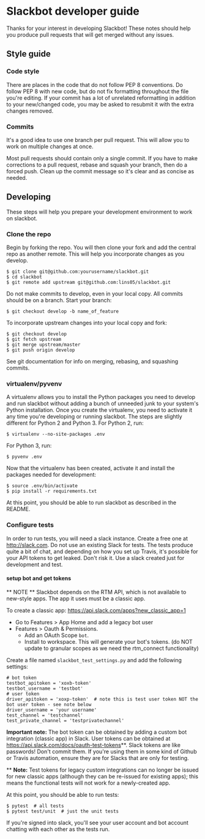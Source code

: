 # Slackbot developer guide

Thanks for your interest in developing Slackbot! These notes should help you produce pull requests that will get merged without any issues.

## Style guide

### Code style

There are places in the code that do not follow PEP 8 conventions. Do follow PEP 8 with new code, but do not fix formatting throughout the file you're editing. If your commit has a lot of unrelated reformatting in addition to your new/changed code, you may be asked to resubmit it with the extra changes removed.

### Commits

It's a good idea to use one branch per pull request. This will allow you to work on multiple changes at once.

Most pull requests should contain only a single commit. If you have to make corrections to a pull request, rebase and squash your branch, then do a forced push. Clean up the commit message so it's clear and as concise as needed.

## Developing

These steps will help you prepare your development environment to work on slackbot.

### Clone the repo

Begin by forking the repo. You will then clone your fork and add the central repo as another remote. This will help you incorporate changes as you develop.

```
$ git clone git@github.com:yourusername/slackbot.git
$ cd slackbot
$ git remote add upstream git@github.com:lins05/slackbot.git
```

Do not make commits to develop, even in your local copy. All commits should be on a branch. Start your branch:

```
$ git checkout develop -b name_of_feature
```

To incorporate upstream changes into your local copy and fork:

```
$ git checkout develop
$ git fetch upstream
$ git merge upstream/master
$ git push origin develop
```

See git documentation for info on merging, rebasing, and squashing commits.

### virtualenv/pyvenv

A virtualenv allows you to install the Python packages you need to develop and run slackbot without adding a bunch of unneeded junk to your system's Python installation. Once you create the virtualenv, you need to activate it any time you're developing or running slackbot. The steps are slightly different for Python 2 and Python 3. For Python 2, run:

```
$ virtualenv --no-site-packages .env
```

For Python 3, run:

```
$ pyvenv .env
```

Now that the virtualenv has been created, activate it and install the packages needed for development:

```
$ source .env/bin/activate
$ pip install -r requirements.txt
```

At this point, you should be able to run slackbot as described in the README.

### Configure tests

In order to run tests, you will need a slack instance. Create a free one at http://slack.com. Do not use an existing Slack for tests. The tests produce quite a bit of chat, and depending on how you set up Travis, it's possible for your API tokens to get leaked. Don't risk it. Use a slack created just for development and test.

#### setup bot and get tokens

** NOTE **
Slackbot depends on the RTM API, which is not available to new-style apps. The app it
uses must be a classic app.   

To create a classic app: <https://api.slack.com/apps?new_classic_app=1>
* Go to Features > App Home and add a legacy bot user
* Features > Oauth & Permissions. 
  * Add an OAuth Scope `bot`.
  * Install to workspace.  This will generate your bot's tokens.
(do NOT update to granular scopes as we need the rtm_connect functionality) 

Create a file named `slackbot_test_settings.py` and add the following settings:

```
# bot token
testbot_apitoken = 'xoxb-token'
testbot_username = 'testbot'
# user token
driver_apitoken = 'xoxp-token'  # note this is test user token NOT the bot user token - see note below
driver_username = 'your username'
test_channel = 'testchannel'
test_private_channel = 'testprivatechannel'
```

**Important note:** The bot token can be obtained by adding a custom bot integration (classic app) in Slack. User tokens can be obtained at https://api.slack.com/docs/oauth-test-tokens**. Slack tokens are like passwords! Don't commit them. If you're using them in some kind of Github or Travis automation, ensure they are for Slacks that are only for testing.

** **Note:** Test tokens for legacy custom integrations can no longer be issued for new
classic apps (although they can be re-issued for existing apps); this means the functional
tests will not work for a newly-created app.

At this point, you should be able to run tests:

```
$ pytest  # all tests
$ pytest test/unit  # just the unit tests
```

If you're signed into slack, you'll see your user account and bot account chatting with each other as the tests run.

